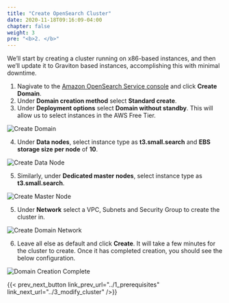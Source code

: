 ```yaml
---
title: "Create OpenSearch Cluster"
date: 2020-11-18T09:16:09-04:00
chapter: false
weight: 3
pre: "<b>2. </b>"
---
```


We’ll start by creating a cluster running on x86-based instances, and then we’ll update it to Graviton based instances, accomplishing this with minimal downtime.

1. Nagivate to the [Amazon OpenSearch Service console](https://console.aws.amazon.com/aos/home) and click **Create Domain**.
2. Under **Domain creation method** select **Standard create**. 
3. Under **Deployment options** select **Domain without standby**. This will allow us to select instances in the AWS Free Tier.

![Create Domain](/Sustainability/100_migrating_opensearch_to_graviton/Images/CreateDomain.png)

4. Under **Data nodes**, select instance type as **t3.small.search** and **EBS storage size per node** of **10**.

![Create Data Node](/Sustainability/100_migrating_opensearch_to_graviton/Images/CreateDataNode.png)

5. Similarly, under **Dedicated master nodes**, select instance type as **t3.small.search**.

![Create Master Node](/Sustainability/100_migrating_opensearch_to_graviton/Images/CreateMasterNode.png)

5. Under **Network** select a VPC, Subnets and Security Group to create the cluster in.

![Create Domain Network](/Sustainability/100_migrating_opensearch_to_graviton/Images/CreateDomainNetwork.png)

6. Leave all else as default and click **Create**. It will take a few minutes for the cluster to create. Once it has completed creation, you should see the below configuration.

![Domain Creation Complete](/Sustainability/100_migrating_opensearch_to_graviton/Images/DomainCreateComplete.png)



{{< prev_next_button link_prev_url="../1_prerequisites" link_next_url="../3_modify_cluster" />}}